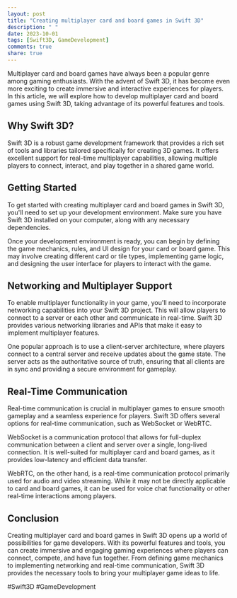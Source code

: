 ```yaml
---
layout: post
title: "Creating multiplayer card and board games in Swift 3D"
description: " "
date: 2023-10-01
tags: [Swift3D, GameDevelopment]
comments: true
share: true
---
```


Multiplayer card and board games have always been a popular genre among gaming enthusiasts. With the advent of Swift 3D, it has become even more exciting to create immersive and interactive experiences for players. In this article, we will explore how to develop multiplayer card and board games using Swift 3D, taking advantage of its powerful features and tools.

## Why Swift 3D?

Swift 3D is a robust game development framework that provides a rich set of tools and libraries tailored specifically for creating 3D games. It offers excellent support for real-time multiplayer capabilities, allowing multiple players to connect, interact, and play together in a shared game world.

## Getting Started

To get started with creating multiplayer card and board games in Swift 3D, you'll need to set up your development environment. Make sure you have Swift 3D installed on your computer, along with any necessary dependencies.

Once your development environment is ready, you can begin by defining the game mechanics, rules, and UI design for your card or board game. This may involve creating different card or tile types, implementing game logic, and designing the user interface for players to interact with the game.

## Networking and Multiplayer Support

To enable multiplayer functionality in your game, you'll need to incorporate networking capabilities into your Swift 3D project. This will allow players to connect to a server or each other and communicate in real-time. Swift 3D provides various networking libraries and APIs that make it easy to implement multiplayer features.

One popular approach is to use a client-server architecture, where players connect to a central server and receive updates about the game state. The server acts as the authoritative source of truth, ensuring that all clients are in sync and providing a secure environment for gameplay.

## Real-Time Communication

Real-time communication is crucial in multiplayer games to ensure smooth gameplay and a seamless experience for players. Swift 3D offers several options for real-time communication, such as WebSocket or WebRTC.

WebSocket is a communication protocol that allows for full-duplex communication between a client and server over a single, long-lived connection. It is well-suited for multiplayer card and board games, as it provides low-latency and efficient data transfer.

WebRTC, on the other hand, is a real-time communication protocol primarily used for audio and video streaming. While it may not be directly applicable to card and board games, it can be used for voice chat functionality or other real-time interactions among players.

## Conclusion

Creating multiplayer card and board games in Swift 3D opens up a world of possibilities for game developers. With its powerful features and tools, you can create immersive and engaging gaming experiences where players can connect, compete, and have fun together. From defining game mechanics to implementing networking and real-time communication, Swift 3D provides the necessary tools to bring your multiplayer game ideas to life.

#Swift3D #GameDevelopment